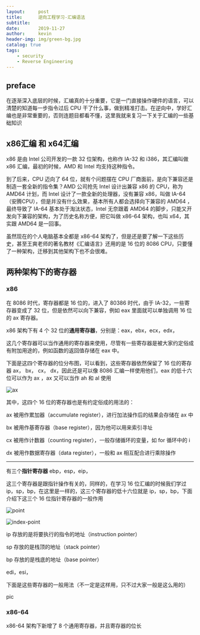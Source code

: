 ```yaml
---
layout:     post
title:      逆向工程学习-汇编语法
subtitle:   
date:       2019-11-27
author:     kevin
header-img: img/green-bg.jpg
catalog: true
tags:
    - security
    - Reverse Engineering
---
```






## preface 



在逐渐深入底层的时候，汇编真的十分重要，它是一门直接操作硬件的语言，可以清楚的知道每一步指令过后 CPU 干了什么事，做到精准打击。在逆向中，学好汇编也是非常重要的，否则连题目都看不懂，这里我就来复习一下关于汇编的一些基础知识



## x86汇编 和 x64汇编



x86 是由 Intel 公司开发的一款 32 位架构，也称作 IA-32 和 i386，其汇编叫做 x86 汇编，最初的时候，AMD 和 Intel 均支持这种指令。



到了后来，CPU 迈向了 64 位，就有个问题摆在 CPU 厂商面前，是向下兼容还是制造一套全新的指令集？AMD 公司抢先 Intel 设计出兼容 x86 的 CPU，称为 AMD64 计划，而 Intel 设计了一款全新的处理器，没有兼容 x86，叫做 IA-64（安腾CPU），但是并没有什么效果，基本所有人都会选择向下兼容的 AMD64 ，最终导致了 IA-64 基本处于淘汰状态，Intel 无奈跟着 AMD64 的脚步，只能又开发向下兼容的架构，为了历史名称方便，把它叫做 x86-64 架构，也叫 x64，其实跟 AMD64 是一回事。



虽然现在的个人电脑基本全都是 x86-64 架构了，但是还是要了解一下这些历史，甚至王爽老师的著名教材《汇编语言》还用的是 16 位的 8086 CPU，只要懂了一种架构，迁移到其他架构下也不会很难。



## 两种架构下的寄存器



### x86



在 8086 时代，寄存器都是 16 位的，进入了 80386 时代，由于 IA-32，一些寄存器变成了 32 位，但是依然可以向下兼容，例如 eax 里面就可以单独调用 16 位的 ax 寄存器。



x86 架构下有 4 个 32 位的**通用寄存器**，分别是：eax，ebx，ecx，edx，

这几个寄存器可以当作通用的寄存器来使用，尽管有一些寄存器是被大家约定俗成有附加用途的，例如函数的返回值存储在 eax 中。



下面是这四个寄存器的位分布图，可以看到，这些寄存器依然保留了 16 位的寄存器 ax， bx， cx， dx，因此还是可以像 8086 汇编一样使用他们，eax 的低十六位可以作为 ax ，ax 又可以当作 ah 和 al 使用



![ax](https://i.loli.net/2019/11/29/ZcnrGxX4BDL9dpQ.png)



其中，这四个 16 位的寄存器也是有约定俗成的用法的：

ax 被用作累加器（accumulate register），进行加法操作后的结果会存储在 ax 中

bx 被用作基寄存器（base register），因为他可以用来索引寻址

cx 被用作计数器（counting register），一般存储循环的变量，如 for 循环中的 i

dx 被用作数据寄存器（data register），一般和 ax 相互配合进行乘除操作



---



有三个**指针寄存器** ebp，esp，eip，

这三个寄存器是跟指针操作有关的，同样的，在学习 16 位汇编的时候我们学过 ip，sp，bp，在这里是一样的，这三个寄存器的低十六位就是 ip，sp，bp，下面介绍下这三个 16 位指针寄存器的一般作用



![point](https://i.loli.net/2019/11/29/DnPqrzkM2OU8yBx.png)



![index-point](https://i.loli.net/2019/11/29/1FnfEkORJgdSIuC.png)



ip 存放的是将要执行的指令的地址（instruction pointer）

sp 存放的是栈顶的地址（stack  pointer）

bp 存放的是栈底的地址（base pointer）



edi，esi，

下面是这些寄存器的一般用法（不一定是这样用，只不过大家一般是这么用的）







pic







### x86-64



x86-64 架构下新增了 8 个通用寄存器，并且寄存器的位长









